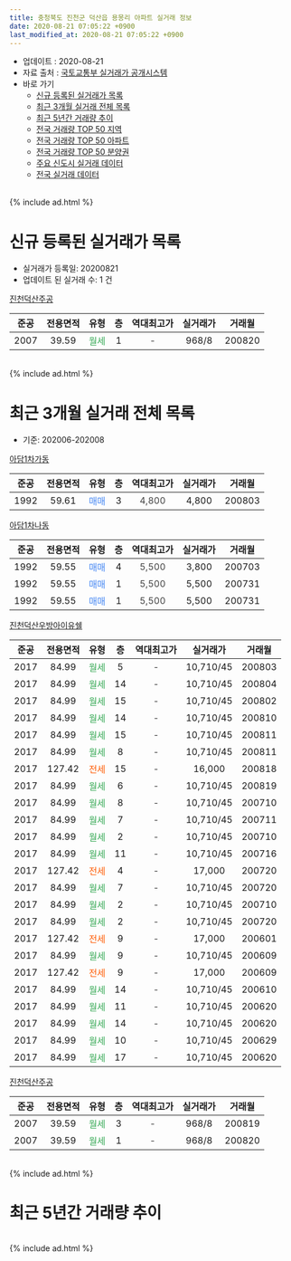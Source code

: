 ```yaml
---
title: 충청북도 진천군 덕산읍 용몽리 아파트 실거래 정보
date: 2020-08-21 07:05:22 +0900
last_modified_at: 2020-08-21 07:05:22 +0900
---
```


* 업데이트 : 2020-08-21
* 자료 출처 : [국토교통부 실거래가 공개시스템](http://rt.molit.go.kr)
* 바로 가기
    * [신규 등록된 실거래가 목록](#신규-등록된-실거래가-목록)
    * [최근 3개월 실거래 전체 목록](#최근-3개월-실거래-전체-목록)
    * [최근 5년간 거래량 추이](#최근-5년간-거래량-추이)
    * [전국 거래량 TOP 50 지역](https://inasie.github.io/apt-trade-info/최근-3개월-전국에서-가장-거래가-많이-발생한-지역)
    * [전국 거래량 TOP 50 아파트](https://inasie.github.io/apt-trade-info/최근-3개월-전국에서-가장-거래가-많이-발생한-아파트)
    * [전국 거래량 TOP 50 분양권](https://inasie.github.io/apt-trade-info/최근-3개월-전국에서-가장-거래가-많이-발생한-분양권)
    * [주요 신도시 실거래 데이터](https://inasie.github.io/apt-trade-info/주요-신도시)
    * [전국 실거래 데이터](https://inasie.github.io/apt-trade-info/전국)
<br>
{% include ad.html %}
<br>

# 신규 등록된 실거래가 목록
* 실거래가 등록일: 20200821
* 업데이트 된 실거래 수: 1 건


[진천덕산주공](https://search.naver.com/search.naver?query=%EC%B6%A9%EC%B2%AD%EB%B6%81%EB%8F%84+%EC%A7%84%EC%B2%9C%EA%B5%B0+%EB%8D%95%EC%82%B0%EC%9D%8D+%EC%9A%A9%EB%AA%BD%EB%A6%AC+%EC%A7%84%EC%B2%9C%EB%8D%95%EC%82%B0%EC%A3%BC%EA%B3%B5)

|준공|전용면적|유형|층|역대최고가|실거래가|거래월|
|:---:|:---:|:---:|:---:|:---:|:---:|:---:|
|2007|39.59|<span style="color:#34a853">월세</span>|1|<span style="color:#444444">-</span>|968/8|200820|


<br>
{% include ad.html %}
<br>

# 최근 3개월 실거래 전체 목록
* 기준: 202006-202008


[아담1차가동](https://search.naver.com/search.naver?query=%EC%B6%A9%EC%B2%AD%EB%B6%81%EB%8F%84+%EC%A7%84%EC%B2%9C%EA%B5%B0+%EB%8D%95%EC%82%B0%EC%9D%8D+%EC%9A%A9%EB%AA%BD%EB%A6%AC+%EC%95%84%EB%8B%B41%EC%B0%A8%EA%B0%80%EB%8F%99)

|준공|전용면적|유형|층|역대최고가|실거래가|거래월|
|:---:|:---:|:---:|:---:|:---:|:---:|:---:|
|1992|59.61|<span style="color:#4285f3">매매</span>|3|<span style="color:#444444">4,800</span>|4,800|200803|

[아담1차나동](https://search.naver.com/search.naver?query=%EC%B6%A9%EC%B2%AD%EB%B6%81%EB%8F%84+%EC%A7%84%EC%B2%9C%EA%B5%B0+%EB%8D%95%EC%82%B0%EC%9D%8D+%EC%9A%A9%EB%AA%BD%EB%A6%AC+%EC%95%84%EB%8B%B41%EC%B0%A8%EB%82%98%EB%8F%99)

|준공|전용면적|유형|층|역대최고가|실거래가|거래월|
|:---:|:---:|:---:|:---:|:---:|:---:|:---:|
|1992|59.55|<span style="color:#4285f3">매매</span>|4|<span style="color:#444444">5,500</span>|3,800|200703|
|1992|59.55|<span style="color:#4285f3">매매</span>|1|<span style="color:#444444">5,500</span>|5,500|200731|
|1992|59.55|<span style="color:#4285f3">매매</span>|1|<span style="color:#444444">5,500</span>|5,500|200731|

[진천덕산우방아이유쉘](https://search.naver.com/search.naver?query=%EC%B6%A9%EC%B2%AD%EB%B6%81%EB%8F%84+%EC%A7%84%EC%B2%9C%EA%B5%B0+%EB%8D%95%EC%82%B0%EC%9D%8D+%EC%9A%A9%EB%AA%BD%EB%A6%AC+%EC%A7%84%EC%B2%9C%EB%8D%95%EC%82%B0%EC%9A%B0%EB%B0%A9%EC%95%84%EC%9D%B4%EC%9C%A0%EC%89%98)

|준공|전용면적|유형|층|역대최고가|실거래가|거래월|
|:---:|:---:|:---:|:---:|:---:|:---:|:---:|
|2017|84.99|<span style="color:#34a853">월세</span>|5|<span style="color:#444444">-</span>|10,710/45|200803|
|2017|84.99|<span style="color:#34a853">월세</span>|14|<span style="color:#444444">-</span>|10,710/45|200804|
|2017|84.99|<span style="color:#34a853">월세</span>|15|<span style="color:#444444">-</span>|10,710/45|200802|
|2017|84.99|<span style="color:#34a853">월세</span>|14|<span style="color:#444444">-</span>|10,710/45|200810|
|2017|84.99|<span style="color:#34a853">월세</span>|15|<span style="color:#444444">-</span>|10,710/45|200811|
|2017|84.99|<span style="color:#34a853">월세</span>|8|<span style="color:#444444">-</span>|10,710/45|200811|
|2017|127.42|<span style="color:#ff5a00">전세</span>|15|<span style="color:#444444">-</span>|16,000|200818|
|2017|84.99|<span style="color:#34a853">월세</span>|6|<span style="color:#444444">-</span>|10,710/45|200819|
|2017|84.99|<span style="color:#34a853">월세</span>|8|<span style="color:#444444">-</span>|10,710/45|200710|
|2017|84.99|<span style="color:#34a853">월세</span>|7|<span style="color:#444444">-</span>|10,710/45|200711|
|2017|84.99|<span style="color:#34a853">월세</span>|2|<span style="color:#444444">-</span>|10,710/45|200710|
|2017|84.99|<span style="color:#34a853">월세</span>|11|<span style="color:#444444">-</span>|10,710/45|200716|
|2017|127.42|<span style="color:#ff5a00">전세</span>|4|<span style="color:#444444">-</span>|17,000|200720|
|2017|84.99|<span style="color:#34a853">월세</span>|7|<span style="color:#444444">-</span>|10,710/45|200720|
|2017|84.99|<span style="color:#34a853">월세</span>|2|<span style="color:#444444">-</span>|10,710/45|200710|
|2017|84.99|<span style="color:#34a853">월세</span>|2|<span style="color:#444444">-</span>|10,710/45|200720|
|2017|127.42|<span style="color:#ff5a00">전세</span>|9|<span style="color:#444444">-</span>|17,000|200601|
|2017|84.99|<span style="color:#34a853">월세</span>|9|<span style="color:#444444">-</span>|10,710/45|200609|
|2017|127.42|<span style="color:#ff5a00">전세</span>|9|<span style="color:#444444">-</span>|17,000|200609|
|2017|84.99|<span style="color:#34a853">월세</span>|14|<span style="color:#444444">-</span>|10,710/45|200610|
|2017|84.99|<span style="color:#34a853">월세</span>|11|<span style="color:#444444">-</span>|10,710/45|200620|
|2017|84.99|<span style="color:#34a853">월세</span>|14|<span style="color:#444444">-</span>|10,710/45|200620|
|2017|84.99|<span style="color:#34a853">월세</span>|10|<span style="color:#444444">-</span>|10,710/45|200629|
|2017|84.99|<span style="color:#34a853">월세</span>|17|<span style="color:#444444">-</span>|10,710/45|200620|

[진천덕산주공](https://search.naver.com/search.naver?query=%EC%B6%A9%EC%B2%AD%EB%B6%81%EB%8F%84+%EC%A7%84%EC%B2%9C%EA%B5%B0+%EB%8D%95%EC%82%B0%EC%9D%8D+%EC%9A%A9%EB%AA%BD%EB%A6%AC+%EC%A7%84%EC%B2%9C%EB%8D%95%EC%82%B0%EC%A3%BC%EA%B3%B5)

|준공|전용면적|유형|층|역대최고가|실거래가|거래월|
|:---:|:---:|:---:|:---:|:---:|:---:|:---:|
|2007|39.59|<span style="color:#34a853">월세</span>|3|<span style="color:#444444">-</span>|968/8|200819|
|2007|39.59|<span style="color:#34a853">월세</span>|1|<span style="color:#444444">-</span>|968/8|200820|


<br>
{% include ad.html %}
<br>

# 최근 5년간 거래량 추이


<div style="width:100%;">
    <canvas id="deal_progress" height="200"></canvas>
</div>

<script>
new Chart(document.getElementById("deal_progress"), {
    type: 'line',
    data: {
        labels: ['201508','201509','201510','201511','201512','201601','201602','201603','201604','201605','201606','201607','201608','201609','201610','201611','201612','201701','201702','201703','201704','201705','201706','201707','201708','201709','201710','201711','201712','201801','201802','201803','201804','201805','201806','201807','201808','201809','201810','201811','201812','201901','201902','201903','201904','201905','201906','201907','201908','201909','201910','201911','201912','202001','202002','202003','202004','202005','202006','202007','202008'],
        datasets: [{
            label: '매매',
            pointRadius: 1,
            data: [0, 0, 0, 0, 0, 0, 0, 0, 0, 0, 0, 0, 0, 0, 0, 0, 0, 0, 0, 0, 0, 0, 0, 0, 0, 0, 0, 0, 0, 0, 0, 0, 0, 0, 0, 0, 0, 0, 0, 0, 0, 0, 0, 0, 0, 2, 1, 0, 0, 0, 0, 0, 0, 0, 0, 1, 1, 0, 0, 3, 1],
            borderColor: "rgba(255, 201, 14, 1)",
            backgroundColor: "rgba(255, 201, 14, 0.5)",
            fill: false,
            lineTension: 0
        },{
            label: '전월세',
            pointRadius: 1,
            data: [0, 0, 0, 0, 0, 0, 0, 0, 0, 0, 0, 0, 0, 0, 0, 0, 0, 0, 0, 0, 0, 0, 0, 0, 0, 0, 0, 0, 0, 0, 0, 0, 0, 0, 0, 0, 0, 0, 0, 0, 0, 0, 0, 0, 0, 0, 5, 1, 3, 3, 1, 6, 15, 9, 5, 8, 8, 7, 8, 8, 10],
            borderColor: "rgba(0, 141, 185, 1)",
            backgroundColor: "rgba(0, 141, 185, 0.5)",
            fill: false,
            lineTension: 0
        }
        ]
    },
    options: {
        responsive: true,
        title: {
            display: false
        },
        tooltips: {
            mode: 'index',
            intersect: false
        },
        hover: {
            mode: 'nearest',
            intersect: true
        },
        scales: {
            xAxes: [{
                display: true,
                scaleLabel: {
                    display: true,
                    labelString: '년/월'
                }
            }],
            yAxes: [{
                display: true,
                ticks: {
                    suggestedMin: 0,
                },
                scaleLabel: {
                    display: true,
                    labelString: '실거래 수'
                }
            }]
        }
    }
});

</script>


<br>
{% include ad.html %}
<br>

